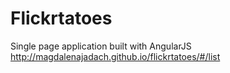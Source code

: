 # Flickrtatoes
Single page application built with AngularJS http://magdalenajadach.github.io/flickrtatoes/#/list 
